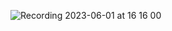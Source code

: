 ![Recording 2023-06-01 at 16 16 00](https://github.com/gpimenta42/42cursus/assets/87911989/7dc553b1-c190-401f-b1d4-5e1c9748a0b3)
